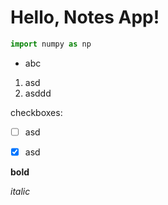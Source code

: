 # Hello, Notes App!
```python
import numpy as np
```
- abc
1. asd
2. asddd

checkboxes:
- [ ] asd
- [x] asd


**bold**

*italic*


